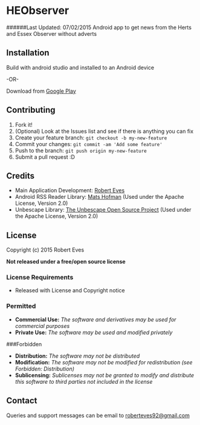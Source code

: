 # HEObserver
######Last Updated: 07/02/2015
Android app to get news from the Herts and Essex Observer without adverts
## Installation

Build with android studio and installed to an Android device

-OR-

Download from [Google Play](http://play.google.com/store/apps/details?id=com.roberteves.heobserver)

## Contributing

1. Fork it!
2. (Optional) Look at the Issues list and see if there is anything you can fix
3. Create your feature branch: `git checkout -b my-new-feature`
4. Commit your changes: `git commit -am 'Add some feature'`
5. Push to the branch: `git push origin my-new-feature`
6. Submit a pull request :D

## Credits

* Main Application Development: [Robert Eves](https://github.com/RobertEves92)
* Android RSS Reader Library: [Mats Hofman](https://github.com/matshofman/Android-RSS-Reader-Library) (Used under the Apache License, Version 2.0)
* Unbescape Library: [The Unbescape Open Source Project](https://github.com/unbescape/unbescape) (Used under the Apache License, Version 2.0)

## License
Copyright (c) 2015 Robert Eves

**Not released under a free/open source license**

### License Requirements
* Released with License and Copyright notice

### Permitted
* **Commercial Use:** _The software and derivatives may be used for commercial purposes_
* **Private Use:** _The software may be used and modified privately_

###Forbidden
* **Distribution:** _The software may not be distributed_
* **Modification:** _The software may not be modified for redistribution (see Forbidden: Distribution)_
* **Sublicensing:** _Sublicenses may not be granted to modify and distribute this software to third parties not included in the license_

## Contact
Queries and support messages can be email to [roberteves92@gmail.com](mailto:roberteves92@gmail.com?Subject=HEObserver%20App)
